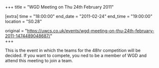 +++
title = "WGD Meeting on Thu 24th February 2011"

[extra]
time = "18:00:00"
end_date = "2011-02-24"
end_time = "19:00:00"
location = "S0.28"

original = "https://uwcs.co.uk/events/wgd-meeting-on-thu-24th-february-2011-1474489048687/"    
+++

This is the event in which the teams for the 48hr competition will be decided. If you want to compete, you ned to be a member of WGD and attend this meeting to join a team.

